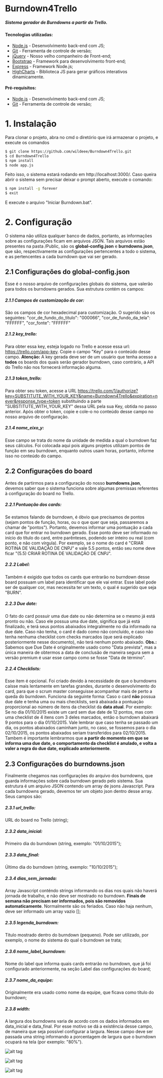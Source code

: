 # Burndown4Trello
##### Sistema gerador de Burndowns a partir do Trello.
#### Tecnologias utilizadas:
* [Node.js] - Desenvolvimento back-end com JS;
* [Git] - Ferramenta de controle de versão;
* [jQuery] - Nosso velho companheiro de Front-end;
* [Bootstrap] - Framework para desenvolvimento front-end;
* [Express] - Framework Node.js;
* [HighCharts] - Biblioteca JS para gerar gráficos interativos dinamicamente.

#### Pré-requisitos:
* [Node.js] - Desenvolvimento back-end com JS;
* [Git] - Ferramenta de controle de versão;

[Node.js]: <http://nodejs.org>
[Express]: <http://expressjs.com>
[jQuery]: <http://jquery.com>
[Bootstrap]: <http://getbootstrap.com/>
[Git]: <https://git-scm.com/>
[HighCharts]: <http://www.highcharts.com/>

# 1. Instalação

Para clonar o projeto, abra no cmd o diretório que irá armazenar o projeto, e execute os comandos
```sh
$ git clone https://github.com/wildeee/Burndown4Trello.git
$ cd Burndown4Trello
$ npm install
$ node app.js
```
Feito isso, o sistema estará rodando em http://localhost:3000/. Caso queira abrir o sistema sem precisar deixar o prompt aberto, execute o comando:
```sh
$ npm install -g forever
$ exit
```
E execute o arquivo "Iniciar Burndown.bat".

# 2. Configuração
O sistema não utiliza qualquer banco de dados, portanto, as informações sobre as configurações ficam em arquivos JSON. Tais arquivos estão presentes na pasta /Public, são os **global-config.json** e **burndowns.json**, que são, respectivamente as configurações pertencentes a todo o sistema, e as pertencentes a cada burndown que vai ser gerado.

## 2.1 Configurações do global-config.json
Esse é o nosso arquivo de configurações globais do sistema, que valerão para todos os burndowns gerados. Sua estrutura contém os campos: 
##### 2.1.1 Campos de customização de cor:
São os campos de cor hexadecimal para customização. O sugerido são os seguintes: "cor_de_fundo_do_titulo": "000066", "cor_de_fundo_da_tela": "FFFFFF", "cor_fonte": "FFFFFF"
##### 2.1.2 key_trello:
Para obter essa key, esteja logado no Trello e acesse essa url: https://trello.com/app-key. Copie o campo "Key" para o conteúdo desse campo. **Atenção:** A key gerada deve ser de um usuário que tenha acesso a **todos** os boards dos quais serão gerador burndown, caso contrário, a API do Trello não nos fornecerá informação alguma.
##### 2.1.3 token_trello:
Para obter seu token, acesse a URL https://trello.com/1/authorize?key=SUBSTITUTE_WITH_YOUR_KEY&name=Burndown4Trello&expiration=never&response_type=token substituindo a parte "SUBSTITUTE_WITH_YOUR_KEY" dessa URL pela sua Key, obtida no passo anterior. Após obter o token, copie e cole-o no conteúdo desse campo no nosso arquivo de configuração.
##### 2.1.4 nome_eixo_y:
Esse campo se trata do nome da unidade de medida a qual o burndown faz seus cálculos. Foi colocada aqui pois alguns projetos utilizam pontos de função em seu burndown, enquanto outros usam horas, portanto, informe isso no conteúdo do campo.


## 2.2 Configurações do board
Antes de partirmos para a configuração do nosso **burndowns.json**, devemos saber que o sistema funciona sobre algumas premissas referentes à configuração do board no Trello.
##### 2.2.1 Pontuação dos cards:
Se estamos falando de burndown, é óbvio que precisamos de pontos (sejam pontos de função, horas, ou o que quer que seja, passaremos a chamar de "pontos"). Portanto, devemos informar uma pontuação a cada card que for entrar no burndown gerado. Esse ponto deve ser informado no início do título do card, entre parênteses, podendo ser inteiro ou real (com ponto, e não com vírgula). Por exemplo, se o nome do card é "CRIAR ROTINA DE VALIDAÇÃO DE CNPJ" e vale 5.5 pontos, então seu nome deve ficar "(5.5) CRIAR ROTINA DE VALIDAÇÃO DE CNPJ".
##### 2.2.2 Label:
Também é exigido que todos os cards que entrarão no burndown desse board possuam um label para identificar que ele vai entrar. Esse label pode ser de qualquer cor, mas necessita ter um texto, o qual é sugerido que seja "BURN".
##### 2.2.3 Due date:
O fato do card possuir uma due date ou não determina se o mesmo já está pronto ou não. Caso ele possua uma due date, significa que já está finalizado, e terá seus pontos abaixados integralmente no dia informado na due date. Caso não tenha, o card é dado como não concluído, e caso não tenha nenhuma checklist com checks marcados (que será explicado posteriormente nesse documento), não terá nenhum ponto abaixado. **Obs.:** Sabemos que Due Date é originalmente usado como "Data prevista", mas a única maneira de obtermos a data de conclusão de maneira segura sem a versão premium é usar esse campo como se fosse "Data de término".
##### 2.2.4 Checklists:
Esse item é opcional. Foi criado devido à necessidade de que o burndowns caísse mais lentamente em tarefas grandes, durante o desenvolvimento do card, para que o scrum master conseguisse acompanhar mais de perto a queda do burndown. Funciona da seguinte forma: Caso o card **não** possua due date e tenha uma ou mais checklists, será abaixada a pontuação proporcional ao número de itens da checklist da **data atual**. Por exemplo: Se no dia 01/10/2015 existe um card sem due date de 12 pontos, mas com uma checklist de 4 itens com 3 deles marcados, então o burndown abaixará 9 pontos para o dia 01/10/2015. Vale lembrar que caso tenha se passado um dia, os pontos abaixados caminham junto, no caso, se fossemos para o dia 02/10/2015, os pontos abaixados seriam transferidos para 02/10/2015. Tambem é importante lembrarmos que **a partir do momento em que se informa uma due date, o comportamento da checklist é anulado, e volta a valer a regra do due date, explicado anteriormente**.

## 2.3 Configurações do burndowns.json
Finalmente chegamos nas configurações do arquivo dos burndowns, que guarda informações sobre cada burndown gerado pelo sistema. Sua estrutura é um arquivo JSON contendo um array de jsons Javascript. Para cada burndowns gerado, devemos ter um objeto json dentro desse array. Seus campos são:
##### 2.3.1 url_trello:
URL do board no Trello (string);
##### 2.3.2 data_inicial:
Primeiro dia do burndown (string, exemplo: "01/10/2015");
##### 2.3.3 data_final:
Último dia do burndown (string, exemplo: "10/10/2015");
##### 2.3.4 dias_sem_jornada:
Array Javascript conténdo strings informando os dias nos quais não haverá jornada de trabalho, e não deve ser mostrado no burndown. **Finais de semana não precisam ser informados, pois são removidos automaticamente**. Normalmente são os feriados. Caso não haja nenhum, deve ser informado um array vazio [];
##### 2.3.5 legenda_burndown:
Título mostrado dentro do burndown (pequeno). Pode ser utilizado, por exemplo, o nome do sistema do qual o burndown se trata;
##### 2.3.6 nome_label_burndown:
Nome do label que informa quais cards entrarão no burndown, que já foi configurado anteriormente, na seção Label das configurações do board;
##### 2.3.7 nome_da_equipe:
Originalmente era usado como nome da equipe, que ficava como título do burndown;
##### 2.3.8 width:
A largura dos burndowns varia de acordo com os dados informados em data_inicial e data_final. Por esse motivo se dá a existência desse campo, de maneira que seja possível configurar a largura. Nesse campo deve ser passada uma string informando a porcentagem de largura que o burndown ocupará na tela (por exemplo: "80%").

![alt tag](http://s9.postimg.org/iwie6844v/Sem_t_tulo.png)

![alt tag](http://s30.postimg.org/q1giiqlch/Sem_t_tulo.png)

![alt tag](http://s4.postimg.org/l05epzwdp/Sem_t_tulo.png)